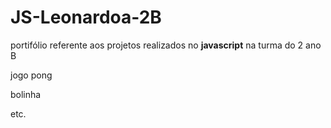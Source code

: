 # JS-Leonardoa-2B
portifólio referente aos projetos realizados no **javascript** na turma do 2 ano B

jogo pong

bolinha

etc.
